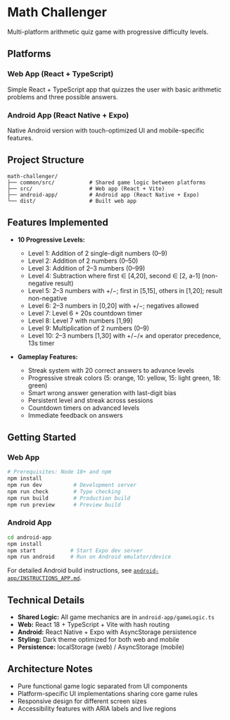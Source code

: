 # Math Challenger

Multi-platform arithmetic quiz game with progressive difficulty levels.

## Platforms

### Web App (React + TypeScript)
Simple React + TypeScript app that quizzes the user with basic arithmetic problems and three possible answers.

### Android App (React Native + Expo)
Native Android version with touch-optimized UI and mobile-specific features.

## Project Structure

```
math-challenger/
├── common/src/           # Shared game logic between platforms
├── src/                  # Web app (React + Vite)
├── android-app/          # Android app (React Native + Expo)
└── dist/                 # Built web app
```

## Features Implemented

- **10 Progressive Levels:**
  - Level 1: Addition of 2 single-digit numbers (0–9)
  - Level 2: Addition of 2 numbers (0–50)
  - Level 3: Addition of 2–3 numbers (0–99)
  - Level 4: Subtraction where first ∈ [4,20], second ∈ [2, a-1] (non-negative result)
  - Level 5: 2–3 numbers with +/−; first in [5,15], others in [1,20]; result non-negative
  - Level 6: 2–3 numbers in [0,20] with +/−; negatives allowed
  - Level 7: Level 6 + 20s countdown timer
  - Level 8: Level 7 with numbers [1,99]
  - Level 9: Multiplication of 2 numbers (0–9)
  - Level 10: 2–3 numbers [1,30] with +/−/× and operator precedence, 13s timer

- **Gameplay Features:**
  - Streak system with 20 correct answers to advance levels
  - Progressive streak colors (5: orange, 10: yellow, 15: light green, 18: green)
  - Smart wrong answer generation with last-digit bias
  - Persistent level and streak across sessions
  - Countdown timers on advanced levels
  - Immediate feedback on answers

## Getting Started

### Web App
```bash
# Prerequisites: Node 18+ and npm
npm install
npm run dev          # Development server
npm run check        # Type checking
npm run build        # Production build
npm run preview      # Preview build
```

### Android App
```bash
cd android-app
npm install
npm start           # Start Expo dev server
npm run android     # Run on Android emulator/device
```

For detailed Android build instructions, see [`android-app/INSTRUCTIONS_APP.md`](android-app/INSTRUCTIONS_APP.md).

## Technical Details

- **Shared Logic:** All game mechanics are in `android-app/gameLogic.ts`
- **Web:** React 18 + TypeScript + Vite with hash routing
- **Android:** React Native + Expo with AsyncStorage persistence
- **Styling:** Dark theme optimized for both web and mobile
- **Persistence:** localStorage (web) / AsyncStorage (mobile)

## Architecture Notes

- Pure functional game logic separated from UI components
- Platform-specific UI implementations sharing core game rules
- Responsive design for different screen sizes
- Accessibility features with ARIA labels and live regions
